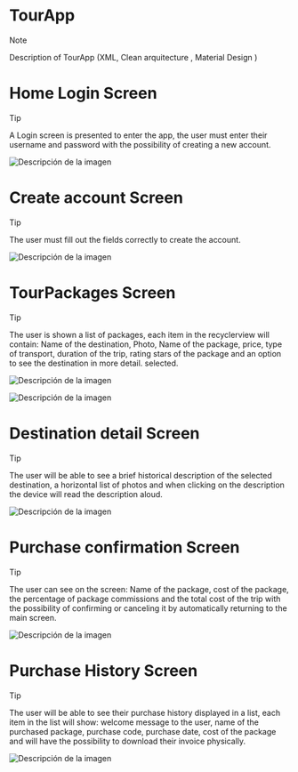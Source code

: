 # TourApp 
> [!NOTE]
> Description of TourApp (XML, Clean arquitecture , Material Design )
# Home Login Screen
> [!TIP]
> A Login screen is presented to enter the app, the user must enter their username and password with the possibility of creating a new account.

![Descripción de la imagen]( https://drive.usercontent.google.com/download?id=1thoxjL0UKdcr_pje0nMpcDOhMXjqOIiO)

# Create account Screen
> [!TIP]
> The user must fill out the fields correctly to create the account.

![Descripción de la imagen]( https://drive.usercontent.google.com/download?id=1-zfeVphVQlZJn2vf_S9-_i4b7SMCoMpo)


# TourPackages Screen
> [!TIP]
> The user is shown a list of packages, each item in the recyclerview will contain: Name of the destination, Photo, Name of the package, price, type of transport, duration of the trip, rating stars of the package and an option to see the destination in more detail. selected.


![Descripción de la imagen]( https://drive.usercontent.google.com/download?id=1NjDbhNzEH7B6BU6SpvKeLfDcZMzORhtB)

![Descripción de la imagen]( https://drive.usercontent.google.com/download?id=1mAeT-zrzDCniNz6M4SN6SL2lDn3bd7kA)


# Destination detail Screen
> [!TIP]
> The user will be able to see a brief historical description of the selected destination, a horizontal list of photos and when clicking on the description the device will read the description aloud.

![Descripción de la imagen]( https://drive.usercontent.google.com/download?id=1EQbwy-GrRosFeK_lpQNBppEt1LVYajAD)
# Purchase confirmation Screen
> [!TIP]
>The user can see on the screen: Name of the package, cost of the package, the percentage of package commissions and the total cost of the trip with the possibility of confirming or canceling it by automatically returning to the main screen.

![Descripción de la imagen]( https://drive.usercontent.google.com/download?id=1SSD91WSMvQgaxv5RnVhkCl5SmA87W9nu)

# Purchase History Screen
> [!TIP]
The user will be able to see their purchase history displayed in a list, each item in the list will show: welcome message to the user, name of the purchased package, purchase code, purchase date, cost of the package and will have the possibility to download their invoice physically.

![Descripción de la imagen]( https://drive.usercontent.google.com/download?id=1hRvaeHACZhXecle5A4B__QxRKfjbV2Wx)



